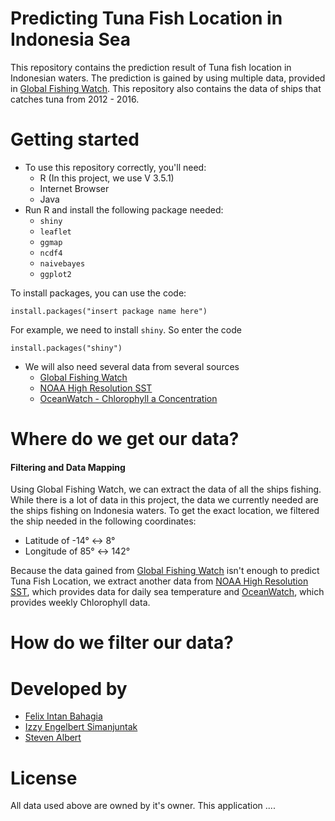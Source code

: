 Predicting Tuna Fish Location in Indonesia Sea
======
This repository contains the prediction result of Tuna fish location in Indonesian waters. The prediction is gained by using multiple data, provided in  [Global Fishing Watch](http://globalfishingwatch.org/). This repository also contains the data of ships that catches tuna from 2012 - 2016.

Getting started
======
* To use this repository correctly, you'll need:
  * R (In this project, we use V 3.5.1)
  * Internet Browser
  * Java 
* Run R and install the following package needed:
    * `shiny`
    * `leaflet`
    * `ggmap`
    * `ncdf4`
    * `naivebayes`
    * `ggplot2`

To install packages, you can use the code:
 ```
 install.packages("insert package name here")
 ```
 For example, we need to install `shiny`. So enter the code
 ```
 install.packages("shiny")
 ```
* We will also need several data from several sources
    * [Global Fishing Watch](http://globalfishingwatch.org/)
    * [NOAA High Resolution SST](https://www.esrl.noaa.gov/psd/)
    * [OceanWatch - Chlorophyll a Concentration](https://oceanwatch.pifsc.noaa.gov/erddap/griddap/)
    


Where do we get our data?
======
#### Filtering and Data Mapping
Using Global Fishing Watch, we can extract the data of all the ships fishing. While there is a lot of data in this project, the data we currently needed are the ships fishing on Indonesia waters. To get the exact location, we filtered the ship needed in the following coordinates:
* Latitude of -14° ↔ 8°  
* Longitude of 85° ↔ 142°

Because the data gained from [Global Fishing Watch](http://globalfishingwatch.org/) isn't enough to predict Tuna Fish Location, we extract another data from [NOAA High Resolution SST](https://www.esrl.noaa.gov/psd/), which provides data for daily sea temperature and [OceanWatch](https://oceanwatch.pifsc.noaa.gov/erddap/griddap/), which provides weekly Chlorophyll data. 

How do we filter our data?
======


Developed by
======

  * [Felix Intan Bahagia](https://github.com/FelixIB)
  * [Izzy Engelbert Simanjuntak](https://github.com/izzyengelbert) 
  * [Steven Albert](https://github.com/stevenalbert) 

License
======
All data used above are owned by it's owner. This application ....
